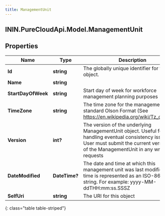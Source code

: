 ```yaml
---
title: ManagementUnit
---
```

## ININ.PureCloudApi.Model.ManagementUnit

## Properties

|Name | Type | Description | Notes|
|------------ | ------------- | ------------- | -------------|
| **Id** | **string** | The globally unique identifier for the object. | [optional] |
| **Name** | **string** |  | [optional] |
| **StartDayOfWeek** | **string** | Start day of week for workforce management planning purposes | [optional] |
| **TimeZone** | **string** | The time zone for the management unit in standard Olson Format (See https://en.wikipedia.org/wiki/Tz_database) | [optional] |
| **Version** | **int?** | The version of the underlying ManagementUnit object. Useful for handling eventual consistency issues.  User must submit the current version they of the ManagementUnit in any write requests | |
| **DateModified** | **DateTime?** | The date and time at which this management unit was last modified. Date time is represented as an ISO-8601 string. For example: yyyy-MM-ddTHH:mm:ss.SSSZ | [optional] |
| **SelfUri** | **string** | The URI for this object | [optional] |
{: class="table table-striped"}


